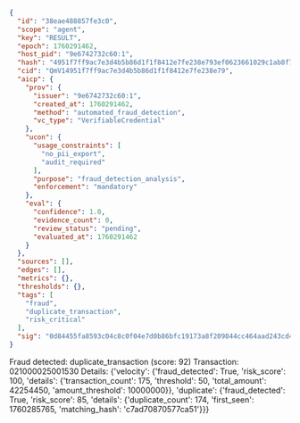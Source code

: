 ```json
{
  "id": "38eae488857fe3c0",
  "scope": "agent",
  "key": "RESULT",
  "epoch": 1760291462,
  "host_pid": "9e6742732c60:1",
  "hash": "4951f7ff9ac7e3d4b5b86d1f1f8412e7fe238e793ef0623661029c1ab8f7452d",
  "cid": "QmV14951f7ff9ac7e3d4b5b86d1f1f8412e7fe238e79",
  "aicp": {
    "prov": {
      "issuer": "9e6742732c60:1",
      "created_at": 1760291462,
      "method": "automated_fraud_detection",
      "vc_type": "VerifiableCredential"
    },
    "ucon": {
      "usage_constraints": [
        "no_pii_export",
        "audit_required"
      ],
      "purpose": "fraud_detection_analysis",
      "enforcement": "mandatory"
    },
    "eval": {
      "confidence": 1.0,
      "evidence_count": 0,
      "review_status": "pending",
      "evaluated_at": 1760291462
    }
  },
  "sources": [],
  "edges": [],
  "metrics": {},
  "thresholds": {},
  "tags": [
    "fraud",
    "duplicate_transaction",
    "risk_critical"
  ],
  "sig": "0d84455fa8593c04c8c0f04e7d0b86bfc19173a8f209844cc464aad243cd4d57"
}
```

Fraud detected: duplicate_transaction (score: 92)
Transaction: 021000025001530
Details: {'velocity': {'fraud_detected': True, 'risk_score': 100, 'details': {'transaction_count': 175, 'threshold': 50, 'total_amount': 42254450, 'amount_threshold': 10000000}}, 'duplicate': {'fraud_detected': True, 'risk_score': 85, 'details': {'duplicate_count': 174, 'first_seen': 1760285765, 'matching_hash': 'c7ad70870577ca51'}}}